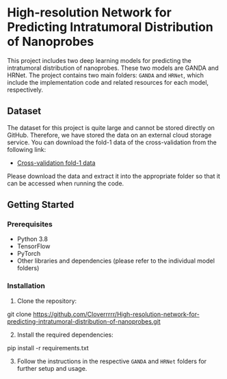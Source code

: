 # High-resolution Network for Predicting Intratumoral Distribution of Nanoprobes

This project includes two deep learning models for predicting the intratumoral distribution of nanoprobes. These two models are GANDA and HRNet. The project contains two main folders: `GANDA` and `HRNet`, which include the implementation code and related resources for each model, respectively.

## Dataset

The dataset for this project is quite large and cannot be stored directly on GitHub. Therefore, we have stored the data on an external cloud storage service. You can download the fold-1 data of the cross-validation from the following link:

- [Cross-validation fold-1 data](https://1drv.ms/u/s!ApXhrLutwcz5jSOZ-SxemPX378U4)

Please download the data and extract it into the appropriate folder so that it can be accessed when running the code.

## Getting Started

### Prerequisites

- Python 3.8
- TensorFlow
- PyTorch
- Other libraries and dependencies (please refer to the individual model folders)

### Installation

1. Clone the repository:

git clone https://github.com/Cloverrrrr/High-resolution-network-for-predicting-intratumoral-distribution-of-nanoprobes.git


2. Install the required dependencies:

pip install -r requirements.txt


3. Follow the instructions in the respective `GANDA` and `HRNet` folders for further setup and usage.